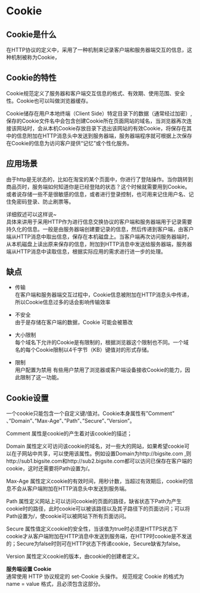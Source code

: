 # Cookie
## Cookie是什么
在HTTP协议的定义中，采用了一种机制来记录客户端和服务器端交互的信息，这种机制被称为Cookie，

## Cookie的特性
Cookie规范定义了服务器和客户端交互信息的格式、有效期、使用范围、安全性。Cookie也可以叫做浏览器缓存。

Cookie储存在用户本地终端（Client Side）特定目录下的数据（通常经过加密）,保存的Cookie文件名中会包含创建Cookie所在页面网站的域名，当浏览器再次连接该网站时，会从本机Cookie存放目录下选出该网站的有效Cookie，将保存在其中的信息附加在HTTP消息头中发送到服务器端，服务器端程序就可根据上次保存在Cookie的信息为访问客户提供“记忆”或个性化服务。

## 应用场景
由于http是无状态的，比如在淘宝的某个页面中，你进行了登陆操作。当你跳转到商品页时，服务端如何知道你是已经登陆的状态？这个时候就需要用到Cookie。
或者说存储一些不是很敏感的信息，或者进行登录控制，也可用来记住用户名、记住免密码登录、防止刷票等。

详细叙述可以这样说~  
具体来讲用于采用HTTP作为进行信息交换协议的客户端和服务器端用于记录需要持久化的信息。一般是由服务器端创建要记录的信息，然后传递到客户端，由客户端从HTTP消息中取出信息，保存在本机磁盘上。当客户端再次访问服务器端时，从本机磁盘上读出原来保存的信息，附加到HTTP消息中发送给服务器端，服务器端从HTTP消息中读取信息，根据实际应用的需求进行进一步的处理。

## 缺点
- 传输  
在客户端和服务器端交互过程中，Cookie信息被附加在HTTP消息头中传递，所以Cookie信息过多的话会影响传输效率

- 不安全  
由于是存储在客户端的数据，Cookie 可能会被篡改

- 大小限制  
每个域名下允许的Cookie是有限制的，根据浏览器这个限制也不同。一个域名的每个Cookie限制以4千字节（KB）键值对的形式存储。

- 限制  
用户配置为禁用 有些用户禁用了浏览器或客户端设备接收Cookie的能力，因此限制了这一功能。

## Cookie设置
一个cookie只能包含一个自定义键/值对。Cookie本身属性有”Comment” 、”Domain”、”Max-Age”、”Path”、”Secure”、”Version”。

Comment 属性是cookie的产生着对该cookie的描述；

Domain 属性定义可访问该cookie的域名，对一些大的网站，如果希望cookie可以在子网站中共享，可以使用该属性。例如设置Domain为http://bigsite.com ,则http://sub1.bigsite.com和http://sub2.bigsite.com都可以访问已保存在客户端的cookie，这时还需要将Path设置为/。

Max-Age 属性定义cookie的有效时间，用秒计数，当超过有效期后，cookie的信息不会从客户端附加在HTTP消息头中发送到服务端。

Path 属性定义网站上可以访问cookie的页面的路径，缺省状态下Path为产生cookie时的路径，此时cookie可以被该路径以及其子路径下的页面访问；可以将Path设置为/，使cookie可以被网站下所有页面访问。

Secure 属性值定义cookie的安全性，当该值为true时必须是HTTPS状态下cookie才从客户端附加在HTTP消息中发送到服务端，在HTTP时cookie是不发送的；Secure为false时则可在HTTP状态下传递cookie，Secure缺省为false。

Version 属性定义cookie的版本，由cookie的创建者定义。

**服务端设置 Cookie**  
通常使用 HTTP 协议规定的 set-Cookie 头操作。
规范规定 Cookie 的格式为 name = value 格式，且必须包含这部分。


